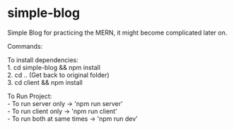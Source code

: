 # simple-blog
Simple Blog for practicing the MERN, it might become complicated later on.

Commands:

  To install dependencies: <br />
    1. cd simple-blog && npm install <br />
    2. cd .. (Get back to original folder)<br />
    3. cd client && npm install <br />

 
  To Run Project:<br />
    - To run server only -> 'npm run server'<br />
    - To run client only -> 'npm run client'<br />
    - To run both at same times -> 'npm run dev'

